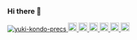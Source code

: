 ### Hi there 👋

<p align="left">
  <a href="https://github.com/yuki-kondo-precs/yuki-kondo-precs/">
    <img src="https://komarev.com/ghpvc/?username=yuki-kondo-precs" alt="yuki-kondo-precs" />
  </a>
  <a href="http://twitter.com/yuki-kondo-precs">
    <img height="20" src="https://img.shields.io/twitter/follow/yuki-kondo-precs?label=Twitter&logo=twitter&style=flat" />
  </a>
  <a href="https://github.com/yuki-kondo-precs">
    <img height="20" src="https://img.shields.io/github/followers/yuki-kondo-precs?label=follow&logo=github&style=flat" />
  </a>
  <a href="https://www.reddit.com/user/yuki-kondo-precs">
    <img height="20" src="https://img.shields.io/reddit/user-karma/combined/yuki-kondo-precs?label=Reddit&logo=reddit&style=flat" />
  </a>
  <a href="https://stackoverflow.com/users/5720201/yuki-kondo-precs">
    <img height="20" src="https://img.shields.io/stackexchange/stackoverflow/r/5720201?label=StackOverflow&logo=stack-overflow&style=flat" />
  </a>
  <a href="http://qiita.com/yuki-kondo-precs">
    <img height="20" src="https://qiita-badge.apiapi.app/s/yuki-kondo-precs/posts.svg" />
  </a>
  <//qiita.com/yuki-kondo-precs">
    <img height="20" src="https://qiita-badge.apiapi.app/s/yuki-kondo-precs/contributions.svg" />
  </a>
</p>

<!--
**yuki-kondo-precs/yuki-kondo-precs** is a ✨ _special_ ✨ repository because its `README.md` (this file) appears on your GitHub profile.

Here are some ideas to get you started:

- 🔭 I’m currently working on ...
- 🌱 I’m currently learning ...
- 👯 I’m looking to collaborate on ...
- 🤔 I’m looking for help with ...
- 💬 Ask me about ...
- 📫 How to reach me: ...
- 😄 Pronouns: ...
- ⚡ Fun fact: ...
-->
